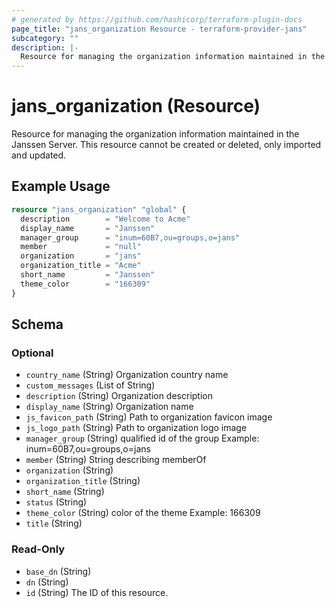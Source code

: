 ```yaml
---
# generated by https://github.com/hashicorp/terraform-plugin-docs
page_title: "jans_organization Resource - terraform-provider-jans"
subcategory: ""
description: |-
  Resource for managing the organization information maintained in the Janssen Server. This resource cannot be created or deleted, only imported and updated.
---
```


# jans_organization (Resource)

Resource for managing the organization information maintained in the Janssen Server. This resource cannot be created or deleted, only imported and updated.

## Example Usage

```terraform
resource "jans_organization" "global" {
  description        = "Welcome to Acme"
  display_name       = "Janssen"
  manager_group      = "inum=60B7,ou=groups,o=jans"
  member             = "null"
  organization       = "jans"
  organization_title = "Acme"
  short_name         = "Janssen"
  theme_color        = "166309"
}
```

<!-- schema generated by tfplugindocs -->
## Schema

### Optional

- `country_name` (String) Organization country name
- `custom_messages` (List of String)
- `description` (String) Organization description
- `display_name` (String) Organization name
- `js_favicon_path` (String) Path to organization favicon image
- `js_logo_path` (String) Path to organization logo image
- `manager_group` (String) qualified id of the group Example: inum=60B7,ou=groups,o=jans
- `member` (String) String describing memberOf
- `organization` (String)
- `organization_title` (String)
- `short_name` (String)
- `status` (String)
- `theme_color` (String) color of the theme Example: 166309
- `title` (String)

### Read-Only

- `base_dn` (String)
- `dn` (String)
- `id` (String) The ID of this resource.


